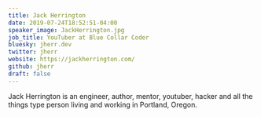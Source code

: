 ```yaml
---
title: Jack Herrington
date: 2019-07-24T18:52:51-04:00
speaker_image: JackHerrington.jpg
job_title: YouTuber at Blue Collar Coder
bluesky: jherr.dev
twitter: jherr
website: https://jackherrington.com/
github: jherr
draft: false
---
```


Jack Herrington is an engineer, author, mentor, youtuber, hacker and all the things type person living and working in Portland, Oregon.